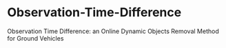# Observation-Time-Difference
Observation Time Difference: an Online Dynamic Objects Removal Method for Ground Vehicles

